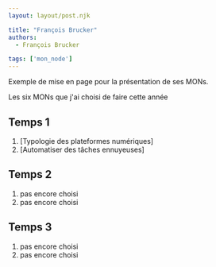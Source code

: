 ```yaml
---
layout: layout/post.njk

title: "François Brucker"
authors:
  - François Brucker

tags: ['mon_node']
---
```


<!-- début résumé -->

Exemple de mise en page pour la présentation de ses MONs.

<!-- fin résumé -->

Les six MONs que j'ai choisi de faire cette année

## Temps 1

1. [Typologie des plateformes numériques]
2. [Automatiser des tâches ennuyeuses]

## Temps 2

1. pas encore choisi
2. pas encore choisi

## Temps 3

1. pas encore choisi
2. pas encore choisi
